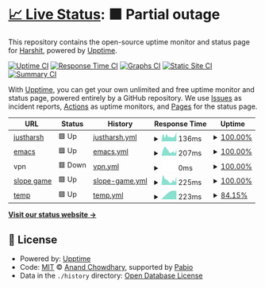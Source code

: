 # [📈 Live Status](https://demo.upptime.js.org): <!--live status--> **🟧 Partial outage**

This repository contains the open-source uptime monitor and status page for [Harshit](emacs.justharsh.xyz), powered by [Upptime](https://github.com/upptime/upptime).

[![Uptime CI](https://github.com/hmodi51/upptime/workflows/Uptime%20CI/badge.svg)](https://github.com/hmodi51/upptime/actions?query=workflow%3A%22Uptime+CI%22)
[![Response Time CI](https://github.com/hmodi51/upptime/workflows/Response%20Time%20CI/badge.svg)](https://github.com/hmodi51/upptime/actions?query=workflow%3A%22Response+Time+CI%22)
[![Graphs CI](https://github.com/hmodi51/upptime/workflows/Graphs%20CI/badge.svg)](https://github.com/hmodi51/upptime/actions?query=workflow%3A%22Graphs+CI%22)
[![Static Site CI](https://github.com/hmodi51/upptime/workflows/Static%20Site%20CI/badge.svg)](https://github.com/hmodi51/upptime/actions?query=workflow%3A%22Static+Site+CI%22)
[![Summary CI](https://github.com/hmodi51/upptime/workflows/Summary%20CI/badge.svg)](https://github.com/hmodi51/upptime/actions?query=workflow%3A%22Summary+CI%22)

With [Upptime](https://upptime.js.org), you can get your own unlimited and free uptime monitor and status page, powered entirely by a GitHub repository. We use [Issues](https://github.com/hmodi51/upptime/issues) as incident reports, [Actions](https://github.com/hmodi51/upptime/actions) as uptime monitors, and [Pages](https://demo.upptime.js.org) for the status page.

<!--start: status pages-->
<!-- This summary is generated by Upptime (https://github.com/upptime/upptime) -->
<!-- Do not edit this manually, your changes will be overwritten -->
<!-- prettier-ignore -->
| URL | Status | History | Response Time | Uptime |
| --- | ------ | ------- | ------------- | ------ |
| <img alt="" src="https://icons.duckduckgo.com/ip3/justharsh.xyz.ico" height="13"> [justharsh](https://justharsh.xyz) | 🟩 Up | [justharsh.yml](https://github.com/hmodi51/uptime/commits/HEAD/history/justharsh.yml) | <details><summary><img alt="Response time graph" src="./graphs/justharsh/response-time-week.png" height="20"> 136ms</summary><br><a href="https://justharsh.xyz/history/justharsh"><img alt="Response time 136" src="https://img.shields.io/endpoint?url=https%3A%2F%2Fraw.githubusercontent.com%2Fhmodi51%2Fuptime%2FHEAD%2Fapi%2Fjustharsh%2Fresponse-time.json"></a><br><a href="https://justharsh.xyz/history/justharsh"><img alt="24-hour response time 194" src="https://img.shields.io/endpoint?url=https%3A%2F%2Fraw.githubusercontent.com%2Fhmodi51%2Fuptime%2FHEAD%2Fapi%2Fjustharsh%2Fresponse-time-day.json"></a><br><a href="https://justharsh.xyz/history/justharsh"><img alt="7-day response time 136" src="https://img.shields.io/endpoint?url=https%3A%2F%2Fraw.githubusercontent.com%2Fhmodi51%2Fuptime%2FHEAD%2Fapi%2Fjustharsh%2Fresponse-time-week.json"></a><br><a href="https://justharsh.xyz/history/justharsh"><img alt="30-day response time 136" src="https://img.shields.io/endpoint?url=https%3A%2F%2Fraw.githubusercontent.com%2Fhmodi51%2Fuptime%2FHEAD%2Fapi%2Fjustharsh%2Fresponse-time-month.json"></a><br><a href="https://justharsh.xyz/history/justharsh"><img alt="1-year response time 136" src="https://img.shields.io/endpoint?url=https%3A%2F%2Fraw.githubusercontent.com%2Fhmodi51%2Fuptime%2FHEAD%2Fapi%2Fjustharsh%2Fresponse-time-year.json"></a></details> | <details><summary><a href="https://justharsh.xyz/history/justharsh">100.00%</a></summary><a href="https://justharsh.xyz/history/justharsh"><img alt="All-time uptime 100.00%" src="https://img.shields.io/endpoint?url=https%3A%2F%2Fraw.githubusercontent.com%2Fhmodi51%2Fuptime%2FHEAD%2Fapi%2Fjustharsh%2Fuptime.json"></a><br><a href="https://justharsh.xyz/history/justharsh"><img alt="24-hour uptime 100.00%" src="https://img.shields.io/endpoint?url=https%3A%2F%2Fraw.githubusercontent.com%2Fhmodi51%2Fuptime%2FHEAD%2Fapi%2Fjustharsh%2Fuptime-day.json"></a><br><a href="https://justharsh.xyz/history/justharsh"><img alt="7-day uptime 100.00%" src="https://img.shields.io/endpoint?url=https%3A%2F%2Fraw.githubusercontent.com%2Fhmodi51%2Fuptime%2FHEAD%2Fapi%2Fjustharsh%2Fuptime-week.json"></a><br><a href="https://justharsh.xyz/history/justharsh"><img alt="30-day uptime 100.00%" src="https://img.shields.io/endpoint?url=https%3A%2F%2Fraw.githubusercontent.com%2Fhmodi51%2Fuptime%2FHEAD%2Fapi%2Fjustharsh%2Fuptime-month.json"></a><br><a href="https://justharsh.xyz/history/justharsh"><img alt="1-year uptime 100.00%" src="https://img.shields.io/endpoint?url=https%3A%2F%2Fraw.githubusercontent.com%2Fhmodi51%2Fuptime%2FHEAD%2Fapi%2Fjustharsh%2Fuptime-year.json"></a></details>
| <img alt="" src="https://icons.duckduckgo.com/ip3/emacs.justharsh.xyz.ico" height="13"> [emacs](https://emacs.justharsh.xyz) | 🟩 Up | [emacs.yml](https://github.com/hmodi51/uptime/commits/HEAD/history/emacs.yml) | <details><summary><img alt="Response time graph" src="./graphs/emacs/response-time-week.png" height="20"> 207ms</summary><br><a href="https://justharsh.xyz/history/emacs"><img alt="Response time 207" src="https://img.shields.io/endpoint?url=https%3A%2F%2Fraw.githubusercontent.com%2Fhmodi51%2Fuptime%2FHEAD%2Fapi%2Femacs%2Fresponse-time.json"></a><br><a href="https://justharsh.xyz/history/emacs"><img alt="24-hour response time 251" src="https://img.shields.io/endpoint?url=https%3A%2F%2Fraw.githubusercontent.com%2Fhmodi51%2Fuptime%2FHEAD%2Fapi%2Femacs%2Fresponse-time-day.json"></a><br><a href="https://justharsh.xyz/history/emacs"><img alt="7-day response time 207" src="https://img.shields.io/endpoint?url=https%3A%2F%2Fraw.githubusercontent.com%2Fhmodi51%2Fuptime%2FHEAD%2Fapi%2Femacs%2Fresponse-time-week.json"></a><br><a href="https://justharsh.xyz/history/emacs"><img alt="30-day response time 207" src="https://img.shields.io/endpoint?url=https%3A%2F%2Fraw.githubusercontent.com%2Fhmodi51%2Fuptime%2FHEAD%2Fapi%2Femacs%2Fresponse-time-month.json"></a><br><a href="https://justharsh.xyz/history/emacs"><img alt="1-year response time 207" src="https://img.shields.io/endpoint?url=https%3A%2F%2Fraw.githubusercontent.com%2Fhmodi51%2Fuptime%2FHEAD%2Fapi%2Femacs%2Fresponse-time-year.json"></a></details> | <details><summary><a href="https://justharsh.xyz/history/emacs">100.00%</a></summary><a href="https://justharsh.xyz/history/emacs"><img alt="All-time uptime 100.00%" src="https://img.shields.io/endpoint?url=https%3A%2F%2Fraw.githubusercontent.com%2Fhmodi51%2Fuptime%2FHEAD%2Fapi%2Femacs%2Fuptime.json"></a><br><a href="https://justharsh.xyz/history/emacs"><img alt="24-hour uptime 100.00%" src="https://img.shields.io/endpoint?url=https%3A%2F%2Fraw.githubusercontent.com%2Fhmodi51%2Fuptime%2FHEAD%2Fapi%2Femacs%2Fuptime-day.json"></a><br><a href="https://justharsh.xyz/history/emacs"><img alt="7-day uptime 100.00%" src="https://img.shields.io/endpoint?url=https%3A%2F%2Fraw.githubusercontent.com%2Fhmodi51%2Fuptime%2FHEAD%2Fapi%2Femacs%2Fuptime-week.json"></a><br><a href="https://justharsh.xyz/history/emacs"><img alt="30-day uptime 100.00%" src="https://img.shields.io/endpoint?url=https%3A%2F%2Fraw.githubusercontent.com%2Fhmodi51%2Fuptime%2FHEAD%2Fapi%2Femacs%2Fuptime-month.json"></a><br><a href="https://justharsh.xyz/history/emacs"><img alt="1-year uptime 100.00%" src="https://img.shields.io/endpoint?url=https%3A%2F%2Fraw.githubusercontent.com%2Fhmodi51%2Fuptime%2FHEAD%2Fapi%2Femacs%2Fuptime-year.json"></a></details>
| <img alt="" src="https://icons.duckduckgo.com/ip3/null.ico" height="13"> vpn | 🟥 Down | [vpn.yml](https://github.com/hmodi51/uptime/commits/HEAD/history/vpn.yml) | <details><summary><img alt="Response time graph" src="./graphs/vpn/response-time-week.png" height="20"> 0ms</summary><br><a href="https://justharsh.xyz/history/vpn"><img alt="Response time 0" src="https://img.shields.io/endpoint?url=https%3A%2F%2Fraw.githubusercontent.com%2Fhmodi51%2Fuptime%2FHEAD%2Fapi%2Fvpn%2Fresponse-time.json"></a><br><a href="https://justharsh.xyz/history/vpn"><img alt="24-hour response time 0" src="https://img.shields.io/endpoint?url=https%3A%2F%2Fraw.githubusercontent.com%2Fhmodi51%2Fuptime%2FHEAD%2Fapi%2Fvpn%2Fresponse-time-day.json"></a><br><a href="https://justharsh.xyz/history/vpn"><img alt="7-day response time 0" src="https://img.shields.io/endpoint?url=https%3A%2F%2Fraw.githubusercontent.com%2Fhmodi51%2Fuptime%2FHEAD%2Fapi%2Fvpn%2Fresponse-time-week.json"></a><br><a href="https://justharsh.xyz/history/vpn"><img alt="30-day response time 0" src="https://img.shields.io/endpoint?url=https%3A%2F%2Fraw.githubusercontent.com%2Fhmodi51%2Fuptime%2FHEAD%2Fapi%2Fvpn%2Fresponse-time-month.json"></a><br><a href="https://justharsh.xyz/history/vpn"><img alt="1-year response time 0" src="https://img.shields.io/endpoint?url=https%3A%2F%2Fraw.githubusercontent.com%2Fhmodi51%2Fuptime%2FHEAD%2Fapi%2Fvpn%2Fresponse-time-year.json"></a></details> | <details><summary><a href="https://justharsh.xyz/history/vpn">100.00%</a></summary><a href="https://justharsh.xyz/history/vpn"><img alt="All-time uptime 100.00%" src="https://img.shields.io/endpoint?url=https%3A%2F%2Fraw.githubusercontent.com%2Fhmodi51%2Fuptime%2FHEAD%2Fapi%2Fvpn%2Fuptime.json"></a><br><a href="https://justharsh.xyz/history/vpn"><img alt="24-hour uptime 100.00%" src="https://img.shields.io/endpoint?url=https%3A%2F%2Fraw.githubusercontent.com%2Fhmodi51%2Fuptime%2FHEAD%2Fapi%2Fvpn%2Fuptime-day.json"></a><br><a href="https://justharsh.xyz/history/vpn"><img alt="7-day uptime 100.00%" src="https://img.shields.io/endpoint?url=https%3A%2F%2Fraw.githubusercontent.com%2Fhmodi51%2Fuptime%2FHEAD%2Fapi%2Fvpn%2Fuptime-week.json"></a><br><a href="https://justharsh.xyz/history/vpn"><img alt="30-day uptime 100.00%" src="https://img.shields.io/endpoint?url=https%3A%2F%2Fraw.githubusercontent.com%2Fhmodi51%2Fuptime%2FHEAD%2Fapi%2Fvpn%2Fuptime-month.json"></a><br><a href="https://justharsh.xyz/history/vpn"><img alt="1-year uptime 100.00%" src="https://img.shields.io/endpoint?url=https%3A%2F%2Fraw.githubusercontent.com%2Fhmodi51%2Fuptime%2FHEAD%2Fapi%2Fvpn%2Fuptime-year.json"></a></details>
| <img alt="" src="https://icons.duckduckgo.com/ip3/slope.justharsh.xyz.ico" height="13"> [slope game](https://slope.justharsh.xyz) | 🟩 Up | [slope-game.yml](https://github.com/hmodi51/uptime/commits/HEAD/history/slope-game.yml) | <details><summary><img alt="Response time graph" src="./graphs/slope-game/response-time-week.png" height="20"> 225ms</summary><br><a href="https://justharsh.xyz/history/slope-game"><img alt="Response time 225" src="https://img.shields.io/endpoint?url=https%3A%2F%2Fraw.githubusercontent.com%2Fhmodi51%2Fuptime%2FHEAD%2Fapi%2Fslope-game%2Fresponse-time.json"></a><br><a href="https://justharsh.xyz/history/slope-game"><img alt="24-hour response time 312" src="https://img.shields.io/endpoint?url=https%3A%2F%2Fraw.githubusercontent.com%2Fhmodi51%2Fuptime%2FHEAD%2Fapi%2Fslope-game%2Fresponse-time-day.json"></a><br><a href="https://justharsh.xyz/history/slope-game"><img alt="7-day response time 225" src="https://img.shields.io/endpoint?url=https%3A%2F%2Fraw.githubusercontent.com%2Fhmodi51%2Fuptime%2FHEAD%2Fapi%2Fslope-game%2Fresponse-time-week.json"></a><br><a href="https://justharsh.xyz/history/slope-game"><img alt="30-day response time 225" src="https://img.shields.io/endpoint?url=https%3A%2F%2Fraw.githubusercontent.com%2Fhmodi51%2Fuptime%2FHEAD%2Fapi%2Fslope-game%2Fresponse-time-month.json"></a><br><a href="https://justharsh.xyz/history/slope-game"><img alt="1-year response time 225" src="https://img.shields.io/endpoint?url=https%3A%2F%2Fraw.githubusercontent.com%2Fhmodi51%2Fuptime%2FHEAD%2Fapi%2Fslope-game%2Fresponse-time-year.json"></a></details> | <details><summary><a href="https://justharsh.xyz/history/slope-game">100.00%</a></summary><a href="https://justharsh.xyz/history/slope-game"><img alt="All-time uptime 100.00%" src="https://img.shields.io/endpoint?url=https%3A%2F%2Fraw.githubusercontent.com%2Fhmodi51%2Fuptime%2FHEAD%2Fapi%2Fslope-game%2Fuptime.json"></a><br><a href="https://justharsh.xyz/history/slope-game"><img alt="24-hour uptime 100.00%" src="https://img.shields.io/endpoint?url=https%3A%2F%2Fraw.githubusercontent.com%2Fhmodi51%2Fuptime%2FHEAD%2Fapi%2Fslope-game%2Fuptime-day.json"></a><br><a href="https://justharsh.xyz/history/slope-game"><img alt="7-day uptime 100.00%" src="https://img.shields.io/endpoint?url=https%3A%2F%2Fraw.githubusercontent.com%2Fhmodi51%2Fuptime%2FHEAD%2Fapi%2Fslope-game%2Fuptime-week.json"></a><br><a href="https://justharsh.xyz/history/slope-game"><img alt="30-day uptime 100.00%" src="https://img.shields.io/endpoint?url=https%3A%2F%2Fraw.githubusercontent.com%2Fhmodi51%2Fuptime%2FHEAD%2Fapi%2Fslope-game%2Fuptime-month.json"></a><br><a href="https://justharsh.xyz/history/slope-game"><img alt="1-year uptime 100.00%" src="https://img.shields.io/endpoint?url=https%3A%2F%2Fraw.githubusercontent.com%2Fhmodi51%2Fuptime%2FHEAD%2Fapi%2Fslope-game%2Fuptime-year.json"></a></details>
| <img alt="" src="https://icons.duckduckgo.com/ip3/temp.justharsh.xyz.ico" height="13"> [temp](https://temp.justharsh.xyz) | 🟩 Up | [temp.yml](https://github.com/hmodi51/uptime/commits/HEAD/history/temp.yml) | <details><summary><img alt="Response time graph" src="./graphs/temp/response-time-week.png" height="20"> 223ms</summary><br><a href="https://justharsh.xyz/history/temp"><img alt="Response time 223" src="https://img.shields.io/endpoint?url=https%3A%2F%2Fraw.githubusercontent.com%2Fhmodi51%2Fuptime%2FHEAD%2Fapi%2Ftemp%2Fresponse-time.json"></a><br><a href="https://justharsh.xyz/history/temp"><img alt="24-hour response time 246" src="https://img.shields.io/endpoint?url=https%3A%2F%2Fraw.githubusercontent.com%2Fhmodi51%2Fuptime%2FHEAD%2Fapi%2Ftemp%2Fresponse-time-day.json"></a><br><a href="https://justharsh.xyz/history/temp"><img alt="7-day response time 223" src="https://img.shields.io/endpoint?url=https%3A%2F%2Fraw.githubusercontent.com%2Fhmodi51%2Fuptime%2FHEAD%2Fapi%2Ftemp%2Fresponse-time-week.json"></a><br><a href="https://justharsh.xyz/history/temp"><img alt="30-day response time 223" src="https://img.shields.io/endpoint?url=https%3A%2F%2Fraw.githubusercontent.com%2Fhmodi51%2Fuptime%2FHEAD%2Fapi%2Ftemp%2Fresponse-time-month.json"></a><br><a href="https://justharsh.xyz/history/temp"><img alt="1-year response time 223" src="https://img.shields.io/endpoint?url=https%3A%2F%2Fraw.githubusercontent.com%2Fhmodi51%2Fuptime%2FHEAD%2Fapi%2Ftemp%2Fresponse-time-year.json"></a></details> | <details><summary><a href="https://justharsh.xyz/history/temp">84.15%</a></summary><a href="https://justharsh.xyz/history/temp"><img alt="All-time uptime 84.15%" src="https://img.shields.io/endpoint?url=https%3A%2F%2Fraw.githubusercontent.com%2Fhmodi51%2Fuptime%2FHEAD%2Fapi%2Ftemp%2Fuptime.json"></a><br><a href="https://justharsh.xyz/history/temp"><img alt="24-hour uptime 98.41%" src="https://img.shields.io/endpoint?url=https%3A%2F%2Fraw.githubusercontent.com%2Fhmodi51%2Fuptime%2FHEAD%2Fapi%2Ftemp%2Fuptime-day.json"></a><br><a href="https://justharsh.xyz/history/temp"><img alt="7-day uptime 84.15%" src="https://img.shields.io/endpoint?url=https%3A%2F%2Fraw.githubusercontent.com%2Fhmodi51%2Fuptime%2FHEAD%2Fapi%2Ftemp%2Fuptime-week.json"></a><br><a href="https://justharsh.xyz/history/temp"><img alt="30-day uptime 84.15%" src="https://img.shields.io/endpoint?url=https%3A%2F%2Fraw.githubusercontent.com%2Fhmodi51%2Fuptime%2FHEAD%2Fapi%2Ftemp%2Fuptime-month.json"></a><br><a href="https://justharsh.xyz/history/temp"><img alt="1-year uptime 84.15%" src="https://img.shields.io/endpoint?url=https%3A%2F%2Fraw.githubusercontent.com%2Fhmodi51%2Fuptime%2FHEAD%2Fapi%2Ftemp%2Fuptime-year.json"></a></details>

<!--end: status pages-->

[**Visit our status website →**](https://demo.upptime.js.org)

## 📄 License

- Powered by: [Upptime](https://github.com/upptime/upptime)
- Code: [MIT](./LICENSE) © [Anand Chowdhary](https://anandchowdhary.com), supported by [Pabio](https://pabio.com)
- Data in the `./history` directory: [Open Database License](https://opendatacommons.org/licenses/odbl/1-0/)
